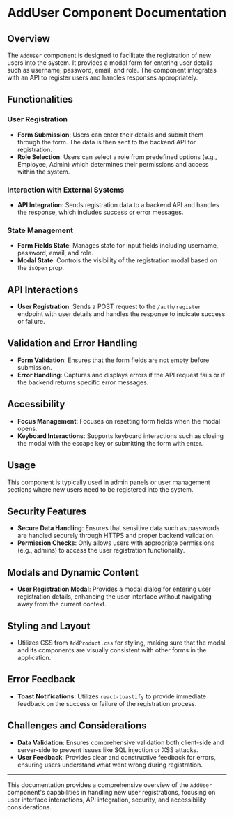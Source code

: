 # AddUser Component Documentation

## Overview

The `AddUser` component is designed to facilitate the registration of new users into the system. It provides a modal form for entering user details such as username, password, email, and role. The component integrates with an API to register users and handles responses appropriately.

## Functionalities

### User Registration

- **Form Submission**: Users can enter their details and submit them through the form. The data is then sent to the backend API for registration.
- **Role Selection**: Users can select a role from predefined options (e.g., Employee, Admin) which determines their permissions and access within the system.

### Interaction with External Systems

- **API Integration**: Sends registration data to a backend API and handles the response, which includes success or error messages.

### State Management

- **Form Fields State**: Manages state for input fields including username, password, email, and role.
- **Modal State**: Controls the visibility of the registration modal based on the `isOpen` prop.

## API Interactions

- **User Registration**: Sends a POST request to the `/auth/register` endpoint with user details and handles the response to indicate success or failure.

## Validation and Error Handling

- **Form Validation**: Ensures that the form fields are not empty before submission.
- **Error Handling**: Captures and displays errors if the API request fails or if the backend returns specific error messages.

## Accessibility

- **Focus Management**: Focuses on resetting form fields when the modal opens.
- **Keyboard Interactions**: Supports keyboard interactions such as closing the modal with the escape key or submitting the form with enter.

## Usage

This component is typically used in admin panels or user management sections where new users need to be registered into the system.

## Security Features

- **Secure Data Handling**: Ensures that sensitive data such as passwords are handled securely through HTTPS and proper backend validation.
- **Permission Checks**: Only allows users with appropriate permissions (e.g., admins) to access the user registration functionality.

## Modals and Dynamic Content

- **User Registration Modal**: Provides a modal dialog for entering user registration details, enhancing the user interface without navigating away from the current context.

## Styling and Layout

- Utilizes CSS from `AddProduct.css` for styling, making sure that the modal and its components are visually consistent with other forms in the application.

## Error Feedback

- **Toast Notifications**: Utilizes `react-toastify` to provide immediate feedback on the success or failure of the registration process.

## Challenges and Considerations

- **Data Validation**: Ensures comprehensive validation both client-side and server-side to prevent issues like SQL injection or XSS attacks.
- **User Feedback**: Provides clear and constructive feedback for errors, ensuring users understand what went wrong during registration.

---

This documentation provides a comprehensive overview of the `AddUser` component's capabilities in handling new user registrations, focusing on user interface interactions, API integration, security, and accessibility considerations.
